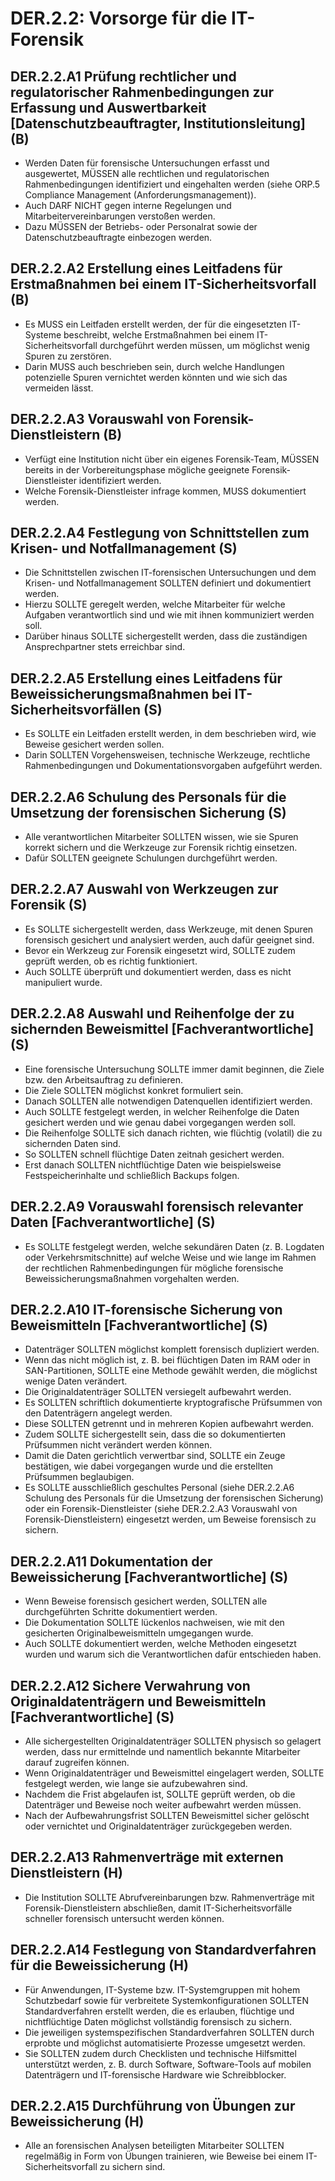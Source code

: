 # DER.2.2: Vorsorge für die IT-Forensik

## DER.2.2.A1 Prüfung rechtlicher und regulatorischer Rahmenbedingungen zur Erfassung und Auswertbarkeit [Datenschutzbeauftragter, Institutionsleitung] (B)

- Werden Daten für forensische Untersuchungen erfasst und ausgewertet, MÜSSEN alle rechtlichen und regulatorischen Rahmenbedingungen identifiziert und eingehalten werden (siehe ORP.5 Compliance Management (Anforderungsmanagement)).
- Auch DARF NICHT gegen interne Regelungen und Mitarbeitervereinbarungen verstoßen werden.
- Dazu MÜSSEN der Betriebs- oder Personalrat sowie der Datenschutzbeauftragte einbezogen werden.

## DER.2.2.A2 Erstellung eines Leitfadens für Erstmaßnahmen bei einem IT-Sicherheitsvorfall (B)

- Es MUSS ein Leitfaden erstellt werden, der für die eingesetzten IT-Systeme beschreibt, welche Erstmaßnahmen bei einem IT-Sicherheitsvorfall durchgeführt werden müssen, um möglichst wenig Spuren zu zerstören.
- Darin MUSS auch beschrieben sein, durch welche Handlungen potenzielle Spuren vernichtet werden könnten und wie sich das vermeiden lässt.

## DER.2.2.A3 Vorauswahl von Forensik-Dienstleistern (B)

- Verfügt eine Institution nicht über ein eigenes Forensik-Team, MÜSSEN bereits in der Vorbereitungsphase mögliche geeignete Forensik-Dienstleister identifiziert werden.
- Welche Forensik-Dienstleister infrage kommen, MUSS dokumentiert werden.

## DER.2.2.A4 Festlegung von Schnittstellen zum Krisen- und Notfallmanagement (S)

- Die Schnittstellen zwischen IT-forensischen Untersuchungen und dem Krisen- und Notfallmanagement SOLLTEN definiert und dokumentiert werden.
- Hierzu SOLLTE geregelt werden, welche Mitarbeiter für welche Aufgaben verantwortlich sind und wie mit ihnen kommuniziert werden soll.
- Darüber hinaus SOLLTE sichergestellt werden, dass die zuständigen Ansprechpartner stets erreichbar sind.

## DER.2.2.A5 Erstellung eines Leitfadens für Beweissicherungsmaßnahmen bei IT-Sicherheitsvorfällen (S)

- Es SOLLTE ein Leitfaden erstellt werden, in dem beschrieben wird, wie Beweise gesichert werden sollen.
- Darin SOLLTEN Vorgehensweisen, technische Werkzeuge, rechtliche Rahmenbedingungen und Dokumentationsvorgaben aufgeführt werden.

## DER.2.2.A6 Schulung des Personals für die Umsetzung der forensischen Sicherung (S)

- Alle verantwortlichen Mitarbeiter SOLLTEN wissen, wie sie Spuren korrekt sichern und die Werkzeuge zur Forensik richtig einsetzen.
- Dafür SOLLTEN geeignete Schulungen durchgeführt werden.

## DER.2.2.A7 Auswahl von Werkzeugen zur Forensik (S)

- Es SOLLTE sichergestellt werden, dass Werkzeuge, mit denen Spuren forensisch gesichert und analysiert werden, auch dafür geeignet sind.
- Bevor ein Werkzeug zur Forensik eingesetzt wird, SOLLTE zudem geprüft werden, ob es richtig funktioniert.
- Auch SOLLTE überprüft und dokumentiert werden, dass es nicht manipuliert wurde.

## DER.2.2.A8 Auswahl und Reihenfolge der zu sichernden Beweismittel [Fachverantwortliche] (S)

- Eine forensische Untersuchung SOLLTE immer damit beginnen, die Ziele bzw. den Arbeitsauftrag zu definieren.
- Die Ziele SOLLTEN möglichst konkret formuliert sein.
- Danach SOLLTEN alle notwendigen Datenquellen identifiziert werden.
- Auch SOLLTE festgelegt werden, in welcher Reihenfolge die Daten gesichert werden und wie genau dabei vorgegangen werden soll.
- Die Reihenfolge SOLLTE sich danach richten, wie flüchtig (volatil) die zu sichernden Daten sind.
- So SOLLTEN schnell flüchtige Daten zeitnah gesichert werden.
- Erst danach SOLLTEN nichtflüchtige Daten wie beispielsweise Festspeicherinhalte und schließlich Backups folgen.

## DER.2.2.A9 Vorauswahl forensisch relevanter Daten [Fachverantwortliche] (S)

- Es SOLLTE festgelegt werden, welche sekundären Daten (z. B. Logdaten oder Verkehrsmitschnitte) auf welche Weise und wie lange im Rahmen der rechtlichen Rahmenbedingungen für mögliche forensische Beweissicherungsmaßnahmen vorgehalten werden.

## DER.2.2.A10 IT-forensische Sicherung von Beweismitteln [Fachverantwortliche] (S)

- Datenträger SOLLTEN möglichst komplett forensisch dupliziert werden.
- Wenn das nicht möglich ist, z. B. bei flüchtigen Daten im RAM oder in SAN-Partitionen, SOLLTE eine Methode gewählt werden, die möglichst wenige Daten verändert.
- Die Originaldatenträger SOLLTEN versiegelt aufbewahrt werden.
- Es SOLLTEN schriftlich dokumentierte kryptografische Prüfsummen von den Datenträgern angelegt werden.
- Diese SOLLTEN getrennt und in mehreren Kopien aufbewahrt werden.
- Zudem SOLLTE sichergestellt sein, dass die so dokumentierten Prüfsummen nicht verändert werden können.
- Damit die Daten gerichtlich verwertbar sind, SOLLTE ein Zeuge bestätigen, wie dabei vorgegangen wurde und die erstellten Prüfsummen beglaubigen.
- Es SOLLTE ausschließlich geschultes Personal (siehe DER.2.2.A6 Schulung des Personals für die Umsetzung der forensischen Sicherung) oder ein Forensik-Dienstleister (siehe DER.2.2.A3 Vorauswahl von Forensik-Dienstleistern) eingesetzt werden, um Beweise forensisch zu sichern.

## DER.2.2.A11 Dokumentation der Beweissicherung [Fachverantwortliche] (S)

- Wenn Beweise forensisch gesichert werden, SOLLTEN alle durchgeführten Schritte dokumentiert werden.
- Die Dokumentation SOLLTE lückenlos nachweisen, wie mit den gesicherten Originalbeweismitteln umgegangen wurde.
- Auch SOLLTE dokumentiert werden, welche Methoden eingesetzt wurden und warum sich die Verantwortlichen dafür entschieden haben.

## DER.2.2.A12 Sichere Verwahrung von Originaldatenträgern und Beweismitteln [Fachverantwortliche] (S)

- Alle sichergestellten Originaldatenträger SOLLTEN physisch so gelagert werden, dass nur ermittelnde und namentlich bekannte Mitarbeiter darauf zugreifen können.
- Wenn Originaldatenträger und Beweismittel eingelagert werden, SOLLTE festgelegt werden, wie lange sie aufzubewahren sind.
- Nachdem die Frist abgelaufen ist, SOLLTE geprüft werden, ob die Datenträger und Beweise noch weiter aufbewahrt werden müssen.
- Nach der Aufbewahrungsfrist SOLLTEN Beweismittel sicher gelöscht oder vernichtet und Originaldatenträger zurückgegeben werden.

## DER.2.2.A13 Rahmenverträge mit externen Dienstleistern (H)

- Die Institution SOLLTE Abrufvereinbarungen bzw. Rahmenverträge mit Forensik-Dienstleistern abschließen, damit IT-Sicherheitsvorfälle schneller forensisch untersucht werden können.

## DER.2.2.A14 Festlegung von Standardverfahren für die Beweissicherung (H)

- Für Anwendungen, IT-Systeme bzw. IT-Systemgruppen mit hohem Schutzbedarf sowie für verbreitete Systemkonfigurationen SOLLTEN Standardverfahren erstellt werden, die es erlauben, flüchtige und nichtflüchtige Daten möglichst vollständig forensisch zu sichern.
- Die jeweiligen systemspezifischen Standardverfahren SOLLTEN durch erprobte und möglichst automatisierte Prozesse umgesetzt werden.
- Sie SOLLTEN zudem durch Checklisten und technische Hilfsmittel unterstützt werden, z. B. durch Software, Software-Tools auf mobilen Datenträgern und IT-forensische Hardware wie Schreibblocker.

## DER.2.2.A15 Durchführung von Übungen zur Beweissicherung (H)

- Alle an forensischen Analysen beteiligten Mitarbeiter SOLLTEN regelmäßig in Form von Übungen trainieren, wie Beweise bei einem IT-Sicherheitsvorfall zu sichern sind.


